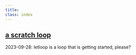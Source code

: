 ```yaml
---
title:
class: index
---
```



## [a scratch loop](/log/2023/000/)


2023-09-28: letloop is a loop that is getting started, please? 

